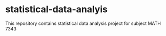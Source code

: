 # statistical-data-analyis
This repository contains statistical data analysis project for subject MATH 7343
